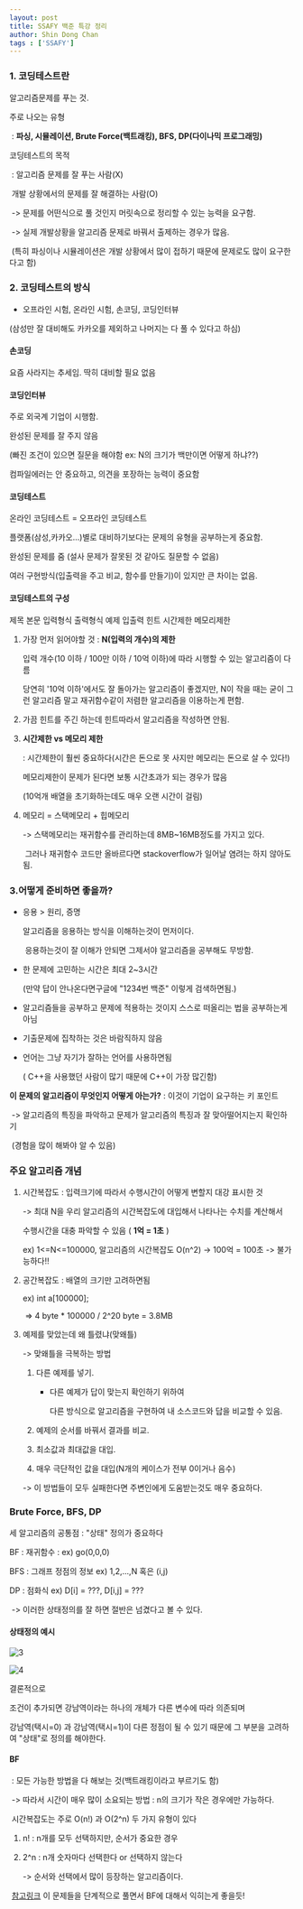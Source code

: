 ```yaml
---
layout: post
title: SSAFY 백준 특강 정리
author: Shin Dong Chan
tags : ['SSAFY']
---
```


### 1. 코딩테스트란

알고리즘문제를 푸는 것.

주로 나오는 유형 

​	: **파싱, 시뮬레이션, Brute Force(백트래킹), BFS, DP(다이나믹 프로그래밍)**

코딩테스트의 목적

​	: 알고리즘 문제를 잘 푸는 사람(X)

​	개발 상황에서의 문제를 잘 해결하는 사람(O)

​	-> 문제를 어떤식으로 풀 것인지 머릿속으로 정리할 수 있는 능력을 요구함.

​	-> 실제 개발상황을 알고리즘 문제로 바꿔서 출제하는 경우가 많음.

​	(특히 파싱이나 시뮬레이션은 개발 상황에서 많이 접하기 때문에 문제로도 많이 요구한다고 함)

### 2. 코딩테스트의 방식

- 오프라인 시험, 온라인 시험, 손코딩, 코딩인터뷰

(삼성만 잘 대비해도 카카오를 제외하고 나머지는 다 풀 수 있다고 하심)

#### 손코딩 

요즘 사라지는 추세임. 딱히 대비할 필요 없음

#### 코딩인터뷰

주로 외국계 기업이 시행함.

완성된 문제를 잘 주지 않음

(빠진 조건이 있으면 질문을 해야함 ex: N의 크기가 백만이면 어떻게 하냐??)

컴파일에러는 안 중요하고, 의견을 포장하는 능력이 중요함

#### 코딩테스트

온라인 코딩테스트 = 오프라인 코딩테스트

플랫폼(삼성,카카오...)별로 대비하기보다는 문제의 유형을 공부하는게 중요함.

완성된 문제를 줌 (설사 문제가 잘못된 것 같아도 질문할 수 없음)

여러 구현방식(입출력을 주고 비교, 함수를 만들기)이 있지만 큰 차이는 없음.

#### 코딩테스트의 구성

제목 본문 입력형식 출력형식 예제 입출력 힌트 시간제한 메모리제한

1. 가장 먼저 읽어야할 것 : **N(입력의 개수)의 제한**

   입력 개수(10 이하 / 100만 이하 / 10억 이하)에 따라 시행할 수 있는 알고리즘이 다름

   당연히 '10억 이하'에서도 잘 돌아가는 알고리즘이 좋겠지만, N이 작을 때는 굳이 그런 알고리즘 말고 재귀함수같이 저렴한 알고리즘을 이용하는게 편함.

2. 가끔 힌트를 주긴 하는데 힌트따라서 알고리즘을 작성하면 안됨.

3. **시간제한 vs 메모리 제한**

   : 시간제한이 훨씬 중요하다(시간은 돈으로 못 사지만 메모리는 돈으로 살 수 있다!)

   메모리제한이 문제가 된다면 보통 시간초과가 되는 경우가 많음

   (10억개 배열을 초기화하는데도 매우 오랜 시간이 걸림)

4. 메모리 = 스택메모리 + 힙메모리

   -> 스택메모리는 재귀함수를 관리하는데 8MB~16MB정도를 가지고 있다.

   ​	그러나 재귀함수 코드만 올바르다면 stackoverflow가 일어날 염려는 하지 않아도 됨.



### 3.어떻게 준비하면 좋을까?

- 응용 > 원리, 증명

  알고리즘을 응용하는 방식을 이해하는것이 먼저이다.

  ​	응용하는것이 잘 이해가 안되면 그제서야 알고리즘을 공부해도 무방함.

- 한 문제에 고민하는 시간은 최대 2~3시간

  (만약 답이 안나온다면구글에 "1234번 백준" 이렇게 검색하면됨.)

- 알고리즘들을 공부하고 문제에 적용하는 것이지 스스로 떠올리는 법을 공부하는게 아님

- 기출문제에 집착하는 것은 바람직하지 않음

- 언어는 그냥 자기가 잘하는 언어를 사용하면됨

  ( C++을 사용했던 사람이 많기 때문에 C++이 가장 많긴함)



**이 문제의 알고리즘이 무엇인지 어떻게 아는가?** : 이것이 기업이 요구하는 키 포인트

​	-> 알고리즘의 특징을 파악하고 문제가 알고리즘의 특징과 잘 맞아떨어지는지 확인하기

​	(경험을 많이 해봐야 알 수 있음)



### 주요 알고리즘 개념

1. 시간복잡도 : 입력크기에 따라서 수행시간이 어떻게 변할지 대강 표시한 것

   -> 최대 N을 우리 알고리즘의 시간복잡도에 대입해서 나타나는 수치를 계산해서

   수행시간을 대충 파악할 수 있음 ( **1억 = 1초** )

   ex) 1<=N<=100000, 알고리즘의 시간복잡도 O(n^2) -> 100억 = 100초 -> 불가능하다!! 

2. 공간복잡도 : 배열의 크기만 고려하면됨

   ex) int a[100000];

   ​	=> 4 byte * 100000 / 2^20 byte = 3.8MB

3. 예제를 맞았는데 왜 틀렸냐(맞왜틀)

   -> 맞왜틀을 극복하는 방법

   1. 다른 예제를 넣기.

      - 다른 예제가 답이 맞는지 확인하기 위하여

        다른 방식으로 알고리즘을 구현하여 내 소스코드와 답을 비교할 수 있음.

   2. 예제의 순서를 바꿔서 결과를 비교.

   3. 최소값과 최대값을 대입.

   4. 매우 극단적인 값을 대입(N개의 케이스가 전부 0이거나 음수)

   -> 이 방법들이 모두 실패한다면 주변인에게 도움받는것도 매우 중요하다.



### Brute Force, BFS, DP

세 알고리즘의 공통점 : "상태" 정의가 중요하다

BF : 재귀함수 : ex) go(0,0,0)

BFS : 그래프 정점의 정보 ex) 1,2,...,N 혹은 (i,j) 

DP : 점화식 ex) D[i] = ???, D[i,j] = ???

​	-> 이러한 상태정의를 잘 하면 절반은 넘겼다고 볼 수 있다.



#### 	상태정의 예시	​		

![3](https://user-images.githubusercontent.com/37765338/50534578-d98b9100-0b81-11e9-89d4-8f3a0ca16564.PNG)

![4](https://user-images.githubusercontent.com/37765338/50534589-0b045c80-0b82-11e9-9776-cf1ea778249e.PNG)

결론적으로

조건이 추가되면 강남역이라는 하나의 개체가 다른 변수에 따라 의존되며

강남역(택시=0) 과 강남역(택시=1)이 다른 정점이 될 수 있기 때문에 그 부분을 고려하여 "상태"로 정의를 해야한다.



#### BF 

​	: 모든 가능한 방법을 다 해보는 것(백트래킹이라고 부르기도 함)

​	-> 따라서 시간이 매우 많이 소요되는 방법 : n의 크기가 작은 경우에만 가능하다.

​	시간복잡도는 주로 O(n!) 과 O(2^n) 두 가지 유형이 있다

1. n! : n개를 모두 선택하지만, 순서가 중요한 경우

2. 2^n : n개 숫자마다 선택한다 or 선택하지 않는다

   -> 순서와 선택에서 많이 등장하는 알고리즘이다.



​	[참고링크](https://www.acmicpc.net/workbook/view/2052)
​	이 문제들을 단계적으로 풀면서 BF에 대해서 익히는게 좋을듯!

